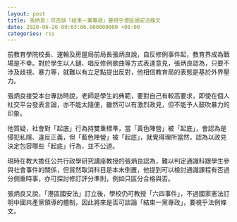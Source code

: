 ```yaml
---
layout: post
title: 張炳良：可否談「結束一黨專政」要視乎港區國安法條文
date: 2020-06-26 09:03:06.000000000 +08:00
categories: rss
---
```


前教育學院校長、運輸及房屋局前局長張炳良說，自反修例事件起，教育界成為戰場是不幸。對於學生以人鏈、唱反修例歌曲等方式表達意見，張炳良認為，只要不涉及歧視、暴力等，就難以有立足點提出反對，他相信教育局的表態是基於外界壓力。

張炳良接受本台專訪時說，老師是學生的典範，要對自己有較高要求，即使在個人社交平台發表言論，亦不能太隨便，雖然可以有激烈政見，但不能予人鼓吹暴力的印象。

他質疑，社會對「起底」行為持雙重標準，當「黃色陣營」被「起底」，會認為是侵犯私隱、違反正義，但「藍色陣營」被「起底」，就覺得理所當然，認為以政見決定包容哪些「起底」行為，並不公道。

現時在教大擔任公共行政學研究講座教授的張炳良認為，難以判定通識科跟學生參與社會事件的關係，但貿然取消科目是本末倒置，他提到可以檢討通識課程有否過分側重時事，亦可探討修訂評分準則，例如只區分合格與否。

張炳良又說，「港區國安法」訂立後，學校仍可教授「六四事件」，不過國家憲法訂明中國共產黨領導的體制，因此將來是否可談論「結束一黨專政」，要視乎法例條文。
